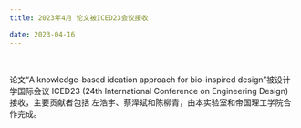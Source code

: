 ```yaml
---
title: 2023年4月 论文被ICED23会议接收

date: 2023-04-16
---
```


<br>






论文“A knowledge-based ideation approach for bio-inspired design”被设计学国际会议 ICED23 (24th International Conference on Engineering Design) 接收，主要贡献者包括 左浩宇、蔡泽斌和陈柳青，由本实验室和帝国理工学院合作完成。